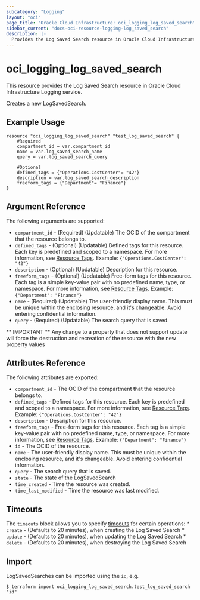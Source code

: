 ```yaml
---
subcategory: "Logging"
layout: "oci"
page_title: "Oracle Cloud Infrastructure: oci_logging_log_saved_search"
sidebar_current: "docs-oci-resource-logging-log_saved_search"
description: |-
  Provides the Log Saved Search resource in Oracle Cloud Infrastructure Logging service
---
```


# oci_logging_log_saved_search
This resource provides the Log Saved Search resource in Oracle Cloud Infrastructure Logging service.

Creates a new LogSavedSearch.


## Example Usage

```hcl
resource "oci_logging_log_saved_search" "test_log_saved_search" {
	#Required
	compartment_id = var.compartment_id
	name = var.log_saved_search_name
	query = var.log_saved_search_query

	#Optional
	defined_tags = {"Operations.CostCenter"= "42"}
	description = var.log_saved_search_description
	freeform_tags = {"Department"= "Finance"}
}
```

## Argument Reference

The following arguments are supported:

* `compartment_id` - (Required) (Updatable) The OCID of the compartment that the resource belongs to.
* `defined_tags` - (Optional) (Updatable) Defined tags for this resource. Each key is predefined and scoped to a namespace. For more information, see [Resource Tags](https://docs.cloud.oracle.com/iaas/Content/General/Concepts/resourcetags.htm).  Example: `{"Operations.CostCenter": "42"}` 
* `description` - (Optional) (Updatable) Description for this resource.
* `freeform_tags` - (Optional) (Updatable) Free-form tags for this resource. Each tag is a simple key-value pair with no predefined name, type, or namespace. For more information, see [Resource Tags](https://docs.cloud.oracle.com/iaas/Content/General/Concepts/resourcetags.htm). Example: `{"Department": "Finance"}` 
* `name` - (Required) (Updatable) The user-friendly display name. This must be unique within the enclosing resource, and it's changeable. Avoid entering confidential information. 
* `query` - (Required) (Updatable) The search query that is saved. 


** IMPORTANT **
Any change to a property that does not support update will force the destruction and recreation of the resource with the new property values

## Attributes Reference

The following attributes are exported:

* `compartment_id` - The OCID of the compartment that the resource belongs to.
* `defined_tags` - Defined tags for this resource. Each key is predefined and scoped to a namespace. For more information, see [Resource Tags](https://docs.cloud.oracle.com/iaas/Content/General/Concepts/resourcetags.htm).  Example: `{"Operations.CostCenter": "42"}` 
* `description` - Description for this resource.
* `freeform_tags` - Free-form tags for this resource. Each tag is a simple key-value pair with no predefined name, type, or namespace. For more information, see [Resource Tags](https://docs.cloud.oracle.com/iaas/Content/General/Concepts/resourcetags.htm). Example: `{"Department": "Finance"}` 
* `id` - The OCID of the resource.
* `name` - The user-friendly display name. This must be unique within the enclosing resource, and it's changeable. Avoid entering confidential information. 
* `query` - The search query that is saved. 
* `state` - The state of the LogSavedSearch 
* `time_created` - Time the resource was created.
* `time_last_modified` - Time the resource was last modified.

## Timeouts

The `timeouts` block allows you to specify [timeouts](https://registry.terraform.io/providers/oracle/oci/latest/docs/guides/changing_timeouts) for certain operations:
	* `create` - (Defaults to 20 minutes), when creating the Log Saved Search
	* `update` - (Defaults to 20 minutes), when updating the Log Saved Search
	* `delete` - (Defaults to 20 minutes), when destroying the Log Saved Search


## Import

LogSavedSearches can be imported using the `id`, e.g.

```
$ terraform import oci_logging_log_saved_search.test_log_saved_search "id"
```

